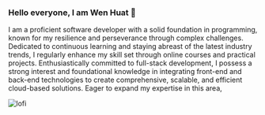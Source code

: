 ### Hello everyone, I am Wen Huat  👋


I am a proficient software developer with a solid foundation in programming, known for my resilience and perseverance through complex challenges. Dedicated to continuous learning and staying abreast of the latest industry trends, I regularly enhance my skill set through online courses and practical projects. Enthusiastically committed to full-stack development, I possess a strong interest and foundational knowledge in integrating front-end and back-end technologies to create comprehensive, scalable, and efficient cloud-based solutions. Eager to expand my expertise in this area,



![lofi](https://github.com/Huaty/Huaty/assets/50129813/887f650b-71a9-41f4-afb6-25f9a2fc4a84)




